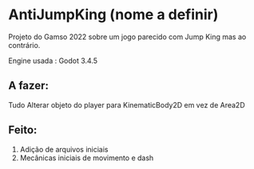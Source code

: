 # AntiJumpKing (nome a definir)
Projeto do Gamso 2022 sobre um jogo parecido com Jump King mas ao contrário.

Engine usada : Godot 3.4.5

## A fazer:
Tudo
Alterar objeto do player para KinematicBody2D em vez de Area2D

## Feito:
1. Adição de arquivos iniciais
2. Mecânicas iniciais de movimento e dash
